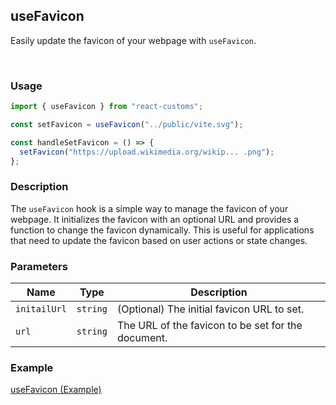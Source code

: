 ## useFavicon

Easily update the favicon of your webpage with `useFavicon`.

<br>

### Usage

```jsx
import { useFavicon } from "react-customs";

const setFavicon = useFavicon("../public/vite.svg");

const handleSetFavicon = () => {
  setFavicon("https://upload.wikimedia.org/wikip... .png");
};
```

### Description

The `useFavicon` hook is a simple way to manage the favicon of your webpage. It initializes the favicon with an optional URL and provides a function to change the favicon dynamically. This is useful for applications that need to update the favicon based on user actions or state changes.

### Parameters

| Name         | Type     | Description                                        |
| ------------ | -------- | -------------------------------------------------- |
| `initailUrl` | `string` | (Optional) The initial favicon URL to set.         |
| `url`        | `string` | The URL of the favicon to be set for the document. |

### Example

<a href="https://stackblitz.com/edit/vitejs-vite-pqwcbb-yxlf9s?file=src%2FApp.jsx" target="_blank">useFavicon (Example)</a>
